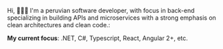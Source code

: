 Hi, 🧑🏻‍💻
I'm a peruvian software developer, with focus in back-end specializing in building APIs and microservices with a strong emphasis on clean architectures and clean code.:

**My current focus**: .NET, C#, Typescript, React, Angular 2+, etc.
